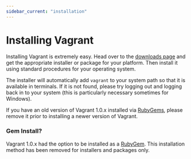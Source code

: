 ```yaml
---
sidebar_current: "installation"
---
```


# Installing Vagrant

Installing Vagrant is extremely easy. Head over to the
[downloads page](http://downloads.vagrantup.com/) and get the appropriate
installer or package for your platform. Then install it using standard
procedures for your operating system.

The installer will automatically add `vagrant` to your system path
so that it is available in terminals. If it is not found, please try
logging out and logging back in to your system (this is particularly necessary sometimes
for Windows).

If you have an old version of Vagrant 1.0.x installed via [RubyGems](http://en.wikipedia.org/wiki/RubyGems),
please remove it prior to installing a newer version of Vagrant.

<div class="alert alert-info">
	<h3>Gem Install?</h3>
	<p>
		Vagrant 1.0.x had the option to be installed as a
		<a href="http://en.wikipedia.org/wiki/RubyGems">RubyGem</a>. This
		installation method has been removed for installers and packages only.
	</p>
</div>

